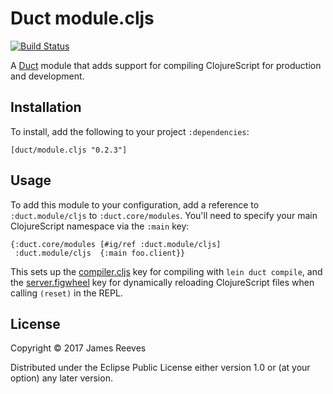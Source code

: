 # Duct module.cljs

[![Build Status](https://travis-ci.org/duct-framework/module.cljs.svg?branch=master)](https://travis-ci.org/duct-framework/module.cljs)

A [Duct][] module that adds support for compiling ClojureScript for
production and development.

[duct]: https://github.com/duct-framework/duct

## Installation

To install, add the following to your project `:dependencies`:

    [duct/module.cljs "0.2.3"]

## Usage

To add this module to your configuration, add a reference to
`:duct.module/cljs` to `:duct.core/modules`. You'll need to specify
your main ClojureScript namespace via the `:main` key:

```edn
{:duct.core/modules [#ig/ref :duct.module/cljs]
 :duct.module/cljs  {:main foo.client}}
```

This sets up the [compiler.cljs][] key for compiling with `lein duct
compile`, and the [server.figwheel][] key for dynamically reloading
ClojureScript files when calling `(reset)` in the REPL.

[compiler.cljs]:   https://github.com/duct-framework/compiler.cljs
[server.figwheel]: https://github.com/duct-framework/server.figwheel

## License

Copyright © 2017 James Reeves

Distributed under the Eclipse Public License either version 1.0 or (at
your option) any later version.

